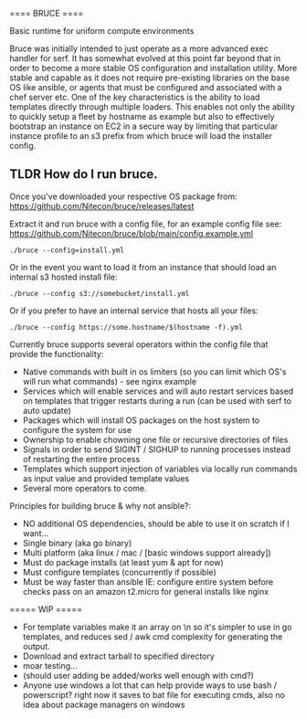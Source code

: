 ==== BRUCE ====

Basic runtime for uniform compute environments

Bruce was initially intended to just operate as a more advanced exec handler for serf.  It has somewhat evolved at this point far beyond that in order to become a more stable OS configuration and installation utility.  More stable and capable as it does not require pre-existing libraries on the base OS like ansible, or agents that must be configured and associated with a chef server etc.  One of the key characteristics is the ability to load templates directly through multiple loaders.  This enables not only the ability to quickly setup a fleet by hostname as example but also to effectively bootstrap an instance on EC2 in a secure way by limiting that particular instance profile to an s3 prefix from which bruce will load the installer config.

## TLDR How do I run bruce.

Once you've downloaded your respective OS package from: https://github.com/Nitecon/bruce/releases/latest

Extract it and run bruce with a config file, for an example config file see: https://github.com/Nitecon/bruce/blob/main/config.example.yml

```
./bruce --config=install.yml
```

Or in the event you want to load it from an instance that should load an internal s3 hosted install file:
```
./bruce --config s3://somebucket/install.yml
```

Or if you prefer to have an internal service that hosts all your files:
```
./bruce --config https://some.hostname/$(hostname -f).yml
```

Currently bruce supports several operators within the config file that provide the functionality:
* Native commands with built in os limiters (so you can limit which OS's will run what commands) - see nginx example
* Services which will enable services and will auto restart services based on templates that trigger restarts during a run (can be used with serf to auto update)
* Packages which will install OS packages on the host system to configure the system for use
* Ownership to enable chowning one file or recursive directories of files
* Signals in order to send SIGINT / SIGHUP to running processes instead of restarting the entire process
* Templates which support injection of variables via locally run commands as input value and provided template values
* Several more operators to come.

Principles for building bruce & why not ansible?:
- NO additional OS dependencies, should be able to use it on scratch if I want...
- Single binary (aka go binary)
- Multi platform (aka linux / mac / [basic windows support already])
- Must do package installs (at least yum & apt for now)
- Must configure templates (concurrently if possible)
- Must be way faster than ansible IE: configure entire system before checks pass on an amazon t2.micro for general installs like nginx

===== WIP =====
- For template variables make it an array on \n so it's simpler to use in go templates, and reduces sed / awk cmd complexity for generating the output.
- Download and extract tarball to specified directory
- moar testing...
- (should user adding be added/works well enough with cmd?)
- Anyone use windows a lot that can help provide ways to use bash / powerscript?  right now it saves to bat file for executing cmds, also no idea about package managers on windows
